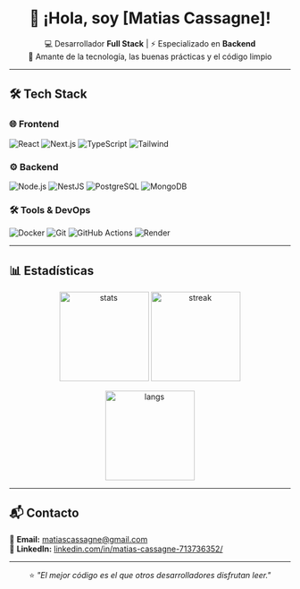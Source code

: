 <div align="center">
  
# 👋 ¡Hola, soy [Matias Cassagne]!
  
💻 Desarrollador **Full Stack** | ⚡ Especializado en **Backend**  
🚀 Amante de la tecnología, las buenas prácticas y el código limpio  

</div>

---

## 🛠️ Tech Stack  

### 🌐 Frontend
![React](https://img.shields.io/badge/-React-61DAFB?style=for-the-badge&logo=react&logoColor=000) 
![Next.js](https://img.shields.io/badge/-Next.js-000000?style=for-the-badge&logo=next.js&logoColor=white) 
![TypeScript](https://img.shields.io/badge/-TypeScript-3178C6?style=for-the-badge&logo=typescript&logoColor=white) 
![Tailwind](https://img.shields.io/badge/-TailwindCSS-38B2AC?style=for-the-badge&logo=tailwind-css&logoColor=white)  

### ⚙️ Backend
![Node.js](https://img.shields.io/badge/-Node.js-339933?style=for-the-badge&logo=node.js&logoColor=white) 
![NestJS](https://img.shields.io/badge/-NestJS-E0234E?style=for-the-badge&logo=nestjs&logoColor=white) 
![PostgreSQL](https://img.shields.io/badge/-PostgreSQL-336791?style=for-the-badge&logo=postgresql&logoColor=white) 
![MongoDB](https://img.shields.io/badge/-MongoDB-47A248?style=for-the-badge&logo=mongodb&logoColor=white)  

### 🛠️ Tools & DevOps
![Docker](https://img.shields.io/badge/-Docker-2496ED?style=for-the-badge&logo=docker&logoColor=white) 
![Git](https://img.shields.io/badge/-Git-F05032?style=for-the-badge&logo=git&logoColor=white) 
![GitHub Actions](https://img.shields.io/badge/-GitHub%20Actions-2088FF?style=for-the-badge&logo=github-actions&logoColor=white) 
![Render](https://img.shields.io/badge/-Render-46E3B7?style=for-the-badge&logo=render&logoColor=black)  

---

## 📊 Estadísticas  

<p align="center">
  <img src="https://github-readme-stats.vercel.app/api?username=TU-USUARIO&show_icons=true&theme=radical" alt="stats" height="160" />
  <img src="https://github-readme-streak-stats.herokuapp.com/?user=TU-USUARIO&theme=radical" alt="streak" height="160" />
</p>

<p align="center">
  <img src="https://github-readme-stats.vercel.app/api/top-langs/?username=TU-USUARIO&layout=compact&theme=radical" alt="langs" height="160"/>
</p>

---

## 📬 Contacto  

📧 **Email:** [matiascassagne@gmail.com](mailto:matiascassagne@gmail.com)  
💼 **LinkedIn:** [linkedin.com/in/matias-cassagne-713736352/](https://www.linkedin.com/in/matias-cassagne-713736352/)  

---

<div align="center">

⭐️ _"El mejor código es el que otros desarrolladores disfrutan leer."_  

</div>
